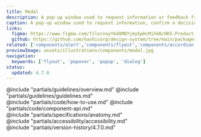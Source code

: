 ```yaml
---
title: Modal
description: A pop-up window used to request information or feedback from the user, confirm a decision, or provide additional context about a function or feature.
caption: A pop-up window used to request information, confirm a decision, or provide additional context.
links:
  figma: https://www.figma.com/file/noyY6dUMDYjmySpHcMjhkN/HDS-Product---Components?node-id=22928%3A56204&t=pDgL7LJUJXZUN7Xq-1
  github: https://github.com/hashicorp/design-system/tree/main/packages/components/src/components/hds/modal
related: ['components/alert','components/flyout','components/accordion','components/tooltip', 'utilities/dialog-primitive']
previewImage: assets/illustrations/components/modal.jpg
navigation:
  keywords: ['flyout', 'popover', 'popup', 'dialog']
status:
  updated: 4.7.0
---
```


<section data-tab="Guidelines">
  @include "partials/guidelines/overview.md"
  @include "partials/guidelines/guidelines.md"
</section>

<section data-tab="Code">
  @include "partials/code/how-to-use.md"
  @include "partials/code/component-api.md"
</section>

<section data-tab="Specifications">
  @include "partials/specifications/anatomy.md"
</section>

<section data-tab="Accessibility">
  @include "partials/accessibility/accessibility.md"
</section>

<section data-tab="Version history">
  @include "partials/version-history/4.7.0.md"
</section>
